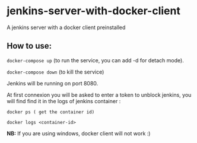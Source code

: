 # jenkins-server-with-docker-client

A jenkins server with a docker client preinstalled

## How to use:

`docker-compose up` (to run the service, you can add -d for detach mode).

`docker-compose down` (to kill the service)


Jenkins will be running on port 8080.

At first connexion you will be asked to enter a token to unblock jenkins, you will find find it in the logs of jenkins container :

    docker ps ( get the container id)
    
    docker logs <container-id>

**NB:**
If you are using windows, docker client will not work :) 



